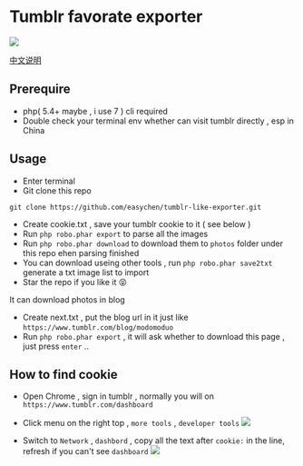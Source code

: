 # Tumblr favorate exporter

![](https://ws1.sinaimg.cn/large/40dfde6fly1fxulhoywxpj20un0mm0xe.jpg)

[中文说明](README.CN.MD)

## Prerequire
- php( 5.4+ maybe , i use 7 ) cli required
- Double check your terminal env  whether can visit tumblr directly , esp in China 

## Usage 

- Enter terminal
- Git clone this repo
```
git clone https://github.com/easychen/tumblr-like-exporter.git
```
- Create cookie.txt , save your tumblr cookie to it ( see below  )
- Run `php robo.phar export` to parse all the images
- Run `php robo.phar download` to download them to `photos` folder under this repo ehen parsing finished 
- You can download useing other tools , run `php robo.phar save2txt` generate a txt image list to import
- Star the repo if you like it 😝  

It can download photos in blog 
- Create next.txt , put the blog url in it  just like `https://www.tumblr.com/blog/modomoduo`
- Run `php robo.phar export` , it will ask whether to download this page , just press `enter` ..  


## How to find cookie 

- Open Chrome , sign in tumblr , normally you will on `https://www.tumblr.com/dashboard`
- Click menu on the right top , `more tools` , `developer tools` 
![](https://ws1.sinaimg.cn/large/40dfde6fly1fxujmqc1b1j20kw0i8tb7.jpg)

- Switch to `Network` , `dashbord` , copy all the text after `cookie:` in the line, refresh if you can't see `dashboard`
![](https://ws1.sinaimg.cn/large/40dfde6fly1fxujh1iezkj20vi0pdae3.jpg)

